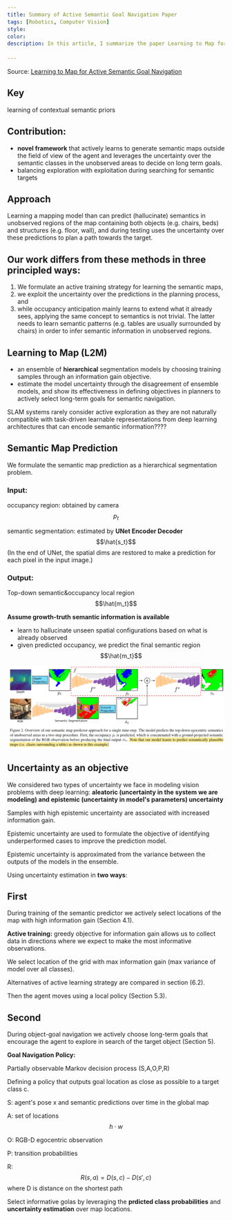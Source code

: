 ```yaml
---
title: Summary of Active Semantic Goal Navigation Paper
tags: [Robotics, Computer Vision]
style: 
color: 
description: In this article, I summarize the paper Learning to Map for Active Semantic Goal Navigation

---
```


Source: [Learning to Map for Active Semantic Goal Navigation](https://arxiv.org/pdf/2106.15648.pdf)

## Key

learning of contextual semantic priors

## Contribution:

- **novel framework** that actively learns to generate semantic maps outside the field of view of the agent and leverages the uncertainty over the semantic classes in the unobserved areas to decide on long term goals.
- balancing exploration with exploitation during searching for semantic targets

## Approach

Learning a mapping model than can predict (hallucinate) semantics in unobserved regions of the map containing both objects (e.g. chairs, beds) and structures (e.g. floor, wall), and during testing uses the uncertainty over these predictions to plan a path towards the target.

## Our work differs from these methods in three principled ways: 

1) We formulate an active training strategy for learning the semantic maps, 
1) we exploit the uncertainty over the predictions in the planning process, and 
1) while occupancy anticipation mainly learns to extend what it already sees, applying the same concept to semantics is not trivial. The latter needs to learn semantic patterns (e.g. tables are usually surrounded by chairs) in order to infer semantic information in unobserved regions.

## Learning to Map (L2M)

- an ensemble of **hierarchical** segmentation models by choosing training samples through an information gain objective.
- estimate the model uncertainty through the disagreement of ensemble models, and show its effectiveness in defining objectives in planners to actively select long-term goals for semantic navigation.

SLAM systems rarely consider active exploration as they are not naturally compatible with task-driven learnable representations from deep learning architectures that can encode semantic information????

## Semantic Map Prediction

We formulate the semantic map prediction as a hierarchical segmentation problem.

### Input:

occupancy region: obtained by camera $$p_t$$

semantic segmentation: estimated by **UNet Encoder Decoder** $$\hat{s_t}$$ (In the end of UNet, the spatial dims are restored to make a prediction for each pixel in the input image.)

### Output:

Top-down semantic&occupancy local region $$\hat{m_t}$$

**Assume growth-truth semantic information is available**

- learn to hallucinate unseen spatial configurations based on what is already observed
- given predicted occupancy, we predict the final semantic region $$\hat{m_t}$$

<img src="https://raw.githubusercontent.com/Siming-He/siming-he.github.io/master/assets/post/2021-10-3-learning-map-for-active-semantic-goal-nav/learning-map-for-active-semantic-goal-nav.png" style="zoom:50%;" />

## Uncertainty as an objective

We considered two types of uncertainty we face in modeling vision problems with deep learning: **aleatoric (uncertainty in the system we are modeling) and epistemic (uncertainty in model's parameters) uncertainty**

Samples with high epistemic uncertainty are associated with increased information gain.

Epistemic uncertainty are used to formulate the objective of identifying underperformed cases to improve the prediction model.

Epistemic uncertainty is approximated from the variance between the outputs of the models in the ensemble.

Using uncertainty estimation in **two ways**:

## **First**

During training of the semantic predictor we actively select locations of the map with high information gain (Section 4.1). 

**Active training:** greedy objective for information gain allows us to collect data in directions where we expect to make the most informative observations.

We select location of the grid with max information gain (max variance of model over all classes).

Alternatives of active learning strategy are compared in section (6.2).

Then the agent moves using a local policy (Section 5.3).

## Second

During object-goal navigation we actively choose long-term goals that encourage the agent to explore in search of the target object (Section 5). 

**Goal Navigation Policy:** 

Partially observable Markov decision process (S,A,O,P,R)

Defining a policy that outputs goal location as close as possible to a target class c.

S: agent's pose x and semantic predictions over time in the global map

A: set of locations $$h\cdot w$$

O: RGB-D egocentric observation

P: transition probabilities

R: $$R(s,a)=D(s,c)-D(s',c)$$ where D is distance on the shortest path

Select informative golas by leveraging the **prdicted class probabilities** and **uncertainty estimation** over map locations.

